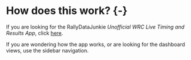 # How does this work? {-}

If you are looking for the RallyDataJunkie *Unofficial WRC Live Timing and Results App*, click [here](./app).

If you are wondering how the app works, or are looking for the dashboard views, use the sidebar navigation.